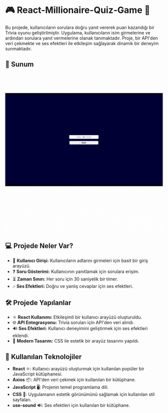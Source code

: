 # 🎮 React-Millionaire-Quiz-Game 🎉

Bu projede, kullanıcıların sorulara doğru yanıt vererek puan kazandığı bir Trivia oyunu geliştirilmiştir. Uygulama, kullanıcıların isim girmelerine ve ardından sorulara yanıt vermelerine olanak tanımaktadır. Proje, bir API'den veri çekmekte ve ses efektleri ile etkileşim sağlayarak dinamik bir deneyim sunmaktadır.

## 📸 Sunum
![Sunum](https://github.com/Fiartaks/36-React-Millionaire-Quiz-Game/blob/main/quiz/src/birmilyon.gif) 

## 💻 Projede Neler Var?
- 📝 **Kullanıcı Girişi:** Kullanıcıların adlarını girmeleri için basit bir giriş arayüzü.
- ❓ **Soru Gösterimi:** Kullanıcının yanıtlamak için sorulara erişim.
- ⏳ **Zaman Sınırı:** Her soru için 30 saniyelik bir timer.
- 🎶 **Ses Efektleri:** Doğru ve yanlış cevaplar için ses efektleri.

## 🛠️ Projede Yapılanlar
- ⚛️ **React Kullanımı:** Etkileşimli bir kullanıcı arayüzü oluşturuldu.
- 🌐 **API Entegrasyonu:** Trivia soruları için API'den veri alındı.
- 🔊 **Ses Efektleri:** Kullanıcı deneyimini geliştirmek için ses efektleri eklendi.
- 🎨 **Modern Tasarım:** CSS ile estetik bir arayüz tasarımı yapıldı.

## 🚀 Kullanılan Teknolojiler
- **React** ⚛️: Kullanıcı arayüzü oluşturmak için kullanılan popüler bir JavaScript kütüphanesi.
- **Axios** 📦: API'den veri çekmek için kullanılan bir kütüphane.
- **JavaScript** 🖥️: Projenin temel programlama dili.
- **CSS** 🎨: Uygulamanın estetik görünümünü sağlamak için kullanılan stil sayfaları.
- **use-sound** 🔊: Ses efektleri için kullanılan bir kütüphane.
